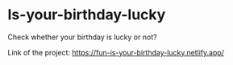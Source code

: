 # Is-your-birthday-lucky

Check whether your birthday is lucky or not?

Link of the project: https://fun-is-your-birthday-lucky.netlify.app/
